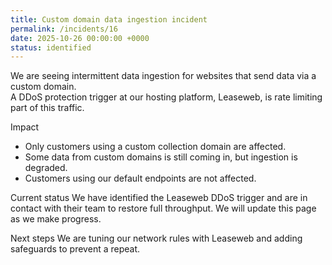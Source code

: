 ```yaml
---
title: Custom domain data ingestion incident
permalink: /incidents/16
date: 2025-10-26 00:00:00 +0000
status: identified
---
```


We are seeing intermittent data ingestion for websites that send data via a custom domain.  
A DDoS protection trigger at our hosting platform, Leaseweb, is rate limiting part of this traffic.

Impact
- Only customers using a custom collection domain are affected.  
- Some data from custom domains is still coming in, but ingestion is degraded.  
- Customers using our default endpoints are not affected.

Current status
We have identified the Leaseweb DDoS trigger and are in contact with their team to restore full throughput. We will update this page as we make progress.

Next steps
We are tuning our network rules with Leaseweb and adding safeguards to prevent a repeat.
